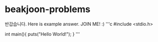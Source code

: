 # beakjoon-problems
반갑습니다. Here is example answer. JOIN ME! :)
'''c
#include <stdio.h>

int main(){
  puts("Hello World!");
}
'''
